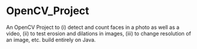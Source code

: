 # OpenCV_Project
An OpenCV Project to
(i) detect and count faces in a photo as well as a video, 
(ii) to test erosion and dilations in images,
(iii) to change resolution of an image, etc.
build entirely on Java.
